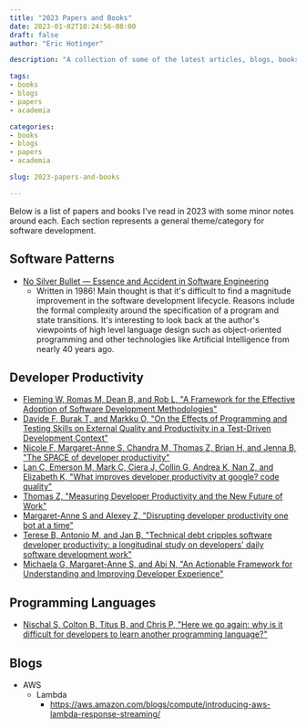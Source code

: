 ```yaml
---
title: "2023 Papers and Books"
date: 2023-01-02T10:24:56-08:00
draft: false
author: "Eric Hotinger"

description: "A collection of some of the latest articles, blogs, books, and papers that I've read."

tags:
- books
- blogs
- papers
- academia

categories:
- books
- blogs
- papers
- academia

slug: 2023-papers-and-books

---
```


Below is a list of papers and books I've read in 2023 with some minor notes around each. Each section represents a general theme/category for software development.

## Software Patterns
- [No Silver Bullet — Essence and Accident in Software Engineering](http://worrydream.com/refs/Brooks-NoSilverBullet.pdf)
    - Written in 1986! Main thought is that it's difficult to find a magnitude improvement in the software development lifecycle. Reasons include the formal complexity around the specification of a program and state transitions. It's interesting to look back at the author's viewpoints of high level language design such as object-oriented programming and other technologies like Artificial Intelligence from nearly 40 years ago.

## Developer Productivity

- [Fleming W, Romas M, Dean B, and Rob L, "A Framework for the Effective Adoption of Software Development Methodologies"](https://dl.acm.org/doi/10.1145/1185448.1185493)
- [Davide F, Burak T, and Markku O, "On the Effects of Programming and Testing Skills on External Quality and Productivity in a Test-Driven Development Context"](https://dl.acm.org/doi/10.1145/2745802.2745826)
- [Nicole F, Margaret-Anne S, Chandra M, Thomas Z, Brian H, and Jenna B, "The SPACE of developer productivity"](https://dl.acm.org/doi/10.1145/3453928)
- [Lan C, Emerson M, Mark C, Ciera J, Collin G, Andrea K, Nan Z, and Elizabeth K, "What improves developer productivity at google? code quality"](https://dl.acm.org/doi/10.1145/3540250.3558940)
- [Thomas Z, "Measuring Developer Productivity and the New Future of Work"](https://dl.acm.org/doi/10.1145/3511430.3511914)
- [Margaret-Anne S and Alexey Z, "Disrupting developer productivity one bot at a time"](https://dl.acm.org/doi/10.1145/2950290.2983989)
- [Terese B, Antonio M, and Jan B, "Technical debt cripples software developer productivity: a longitudinal study on developers' daily software development work"](https://dl.acm.org/doi/10.1145/3194164.3194178)
- [Michaela G, Margaret-Anne S, and Abi N, "An Actionable Framework for Understanding and Improving Developer Experience"](http://paper.getdx.com/)

## Programming Languages
- [Nischal S, Colton B, Titus B, and Chris P, "Here we go again: why is it difficult for developers to learn another programming language?"](https://dl.acm.org/doi/10.1145/3511062)

## Blogs

- AWS
    - Lambda
        - https://aws.amazon.com/blogs/compute/introducing-aws-lambda-response-streaming/
